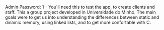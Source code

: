Admin Password: 1 -  You'll need this to test the app, to create clients and staff.
This a group project developed in Universidade do Minho. The main goals were to get us into understanding the differences between static and dinamic memory, using linked lists, and to get more confortable with C.

